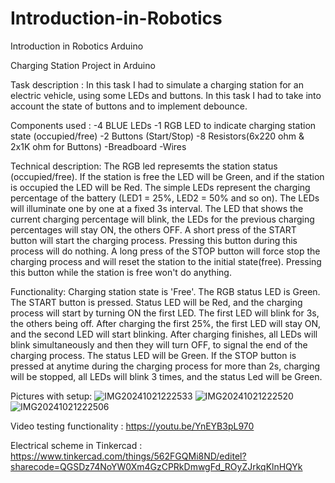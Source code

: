 # Introduction-in-Robotics
Introduction in Robotics Arduino

Charging Station Project in Arduino 

  Task description :
  In this task I had to simulate a charging station for an electric vehicle, using some LEDs and buttons. In this task I had to take into account the state of buttons and to implement debounce.
 
  Components used :
  -4 BLUE LEDs
  -1 RGB LED to indicate charging station state (occupied/free)
  -2 Buttons (Start/Stop)
  -8 Resistors(6x220 ohm & 2x1K ohm for Buttons)
  -Breadboard
  -Wires

  Technical description:
    The RGB led represemts the station status (occupied/free). If the station is free the LED will be Green, and if the station is occupied the LED will be Red.
    The simple LEDs represent the charging percentage of the battery (LED1 = 25%, LED2 = 50% and so on). The LEDs will illuminate one by one at a fixed 3s interval.
  The LED that shows the current charging percentage will blink, the LEDs for the previous charging percentages will stay ON, the others OFF.
    A short press of the START button will start the charging process. Pressing this button during this process will do nothing.
    A long press of the STOP button will force stop the charging process and will reset the station to the initial state(free). Pressing this button while the station is free won't do anything.
    
  Functionality:
    Charging station state is 'Free'. The RGB status LED is Green.
    The START button is pressed.
    Status LED will be Red, and the charging process will start by turning ON the first LED.
    The first LED will blink for 3s, the others being off.
    After charging the first 25%, the first LED will stay ON, and the second LED will start blinking.
    After charging finishes, all LEDs will blink simultaneously and then they will turn OFF, to signal the end of the charging process.
    The status LED will be Green.
    If the STOP button is pressed at anytime during the charging process for more than 2s, charging will be stopped, all LEDs will blink 3 times, and the status     Led will be Green.
    

  Pictures with setup:
  ![IMG20241021222533](https://github.com/user-attachments/assets/91394540-44e4-47c0-9bbe-2b3874185a0a)
  ![IMG20241021222520](https://github.com/user-attachments/assets/cbfd9485-80c0-49e9-ba6b-66d3f6e82e6d)
  ![IMG20241021222506](https://github.com/user-attachments/assets/a7a4875a-8dd2-423a-9548-0029eee54919)

  Video testing functionality : https://youtu.be/YnEYB3pL970
  
  Electrical scheme in Tinkercad : https://www.tinkercad.com/things/562FGQMi8ND/editel?sharecode=QGSDz74NoYW0Xm4GzCPRkDmwgFd_ROyZJrkqKlnHQYk

  
  
  
  
